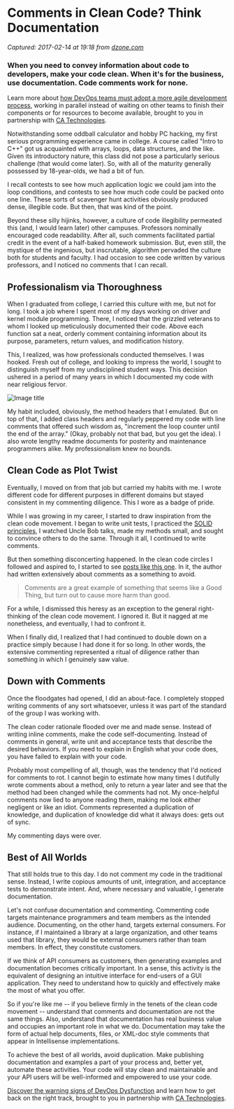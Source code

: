 # Comments in Clean Code? Think Documentation

_Captured: 2017-02-14 at 19:18 from [dzone.com](https://dzone.com/articles/comments-in-clean-code-think-documentation?edition=268944&utm_source=Daily%20Digest&utm_medium=email&utm_campaign=dd%202017-02-14)_

### When you need to convey information about code to developers, make your code clean. When it's for the business, use documentation. Code comments work for none.

Learn more about [how DevOps teams must adopt a more agile development process](https://dzone.com/go?i=148026&u=https%3A%2F%2Fwww.ca.com%2Fus%2Fcollateral%2Febook%2Fexploring-the-tools-that-make-agile-parallel-development-possible.register.html%3Fmrm%3D540542%26cid%3DNA-DSP-ABUS-ACM-000195-00001285-000000492%26aid%3D00702), working in parallel instead of waiting on other teams to finish their components or for resources to become available, brought to you in partnership with [CA Technologies](https://dzone.com/go?i=148026&u=https%3A%2F%2Fwww.ca.com%2Fus%2Fcollateral%2Febook%2Fexploring-the-tools-that-make-agile-parallel-development-possible.register.html%3Fmrm%3D540542%26cid%3DNA-DSP-ABUS-ACM-000195-00001285-000000492%26aid%3D00702).

Notwithstanding some oddball calculator and hobby PC hacking, my first serious programming experience came in college. A course called "Intro to C++" got us acquainted with arrays, loops, data structures, and the like. Given its introductory nature, this class did not pose a particularly serious challenge (that would come later). So, with all of the maturity generally possessed by 18-year-olds, we had a bit of fun.

I recall contests to see how much application logic we could jam into the loop conditions, and contests to see how much code could be packed onto one line. These sorts of scavenger hunt activities obviously produced dense, illegible code. But then, that was kind of the point.

Beyond these silly hijinks, however, a culture of code illegibility permeated this (and, I would learn later) other campuses. Professors nominally encouraged code readability. After all, such comments facilitated partial credit in the event of a half-baked homework submission. But, even still, the mystique of the ingenious, but inscrutable, algorithm pervaded the culture both for students and faculty. I had occasion to see code written by various professors, and I noticed no comments that I can recall.

## Professionalism via Thoroughness

When I graduated from college, I carried this culture with me, but not for long. I took a job where I spent most of my days working on driver and kernel module programming. There, I noticed that the grizzled veterans to whom I looked up meticulously documented their code. Above each function sat a neat, orderly comment containing information about its purpose, parameters, return values, and modification history.

This, I realized, was how professionals conducted themselves. I was hooked. Fresh out of college, and looking to impress the world, I sought to distinguish myself from my undisciplined student ways. This decision ushered in a period of many years in which I documented my code with near religious fervor.

![Image title](https://dzone.com/storage/temp/4288045-brandnewsetup.jpg)

My habit included, obviously, the method headers that I emulated. But on top of that, I added class headers and regularly peppered my code with line comments that offered such wisdom as, "increment the loop counter until the end of the array." (Okay, probably not that bad, but you get the idea). I also wrote lengthy readme documents for posterity and maintenance programmers alike. My professionalism knew no bounds.

## Clean Code as Plot Twist

Eventually, I moved on from that job but carried my habits with me. I wrote different code for different purposes in different domains but stayed consistent in my commenting diligence. This I wore as a badge of pride.

While I was growing in my career, I started to draw inspiration from the clean code movement. I began to write unit tests, I practiced the [SOLID principles](https://en.wikipedia.org/wiki/SOLID_\(object-oriented_design\)), I watched Uncle Bob talks, made my methods small, and sought to convince others to do the same. Through it all, I continued to write comments.

But then something disconcerting happened. In the clean code circles I followed and aspired to, I started to see [posts like this one](http://memeagora.blogspot.co.uk/2008/11/comments-code-smell.html). In it, the author had written extensively about comments as a something to avoid.

> Comments are a great example of something that seems like a Good Thing, but turn out to cause more harm than good. 

For a while, I dismissed this heresy as an exception to the general right-thinking of the clean code movement. I ignored it. But it nagged at me nonetheless, and eventually, I had to confront it.

When I finally did, I realized that I had continued to double down on a practice simply because I had done it for so long. In other words, the extensive commenting represented a ritual of diligence rather than something in which I genuinely saw value.

## Down with Comments

Once the floodgates had opened, I did an about-face. I completely stopped writing comments of any sort whatsoever, unless it was part of the standard of the group I was working with.

The clean coder rationale flooded over me and made sense. Instead of writing inline comments, make the code self-documenting. Instead of comments in general, write unit and acceptance tests that describe the desired behaviors. If you need to explain in English what your code does, you have failed to explain with your code.

Probably most compelling of all, though, was the tendency that I'd noticed for comments to rot. I cannot begin to estimate how many times I dutifully wrote comments about a method, only to return a year later and see that the method had been changed while the comments had not. My once-helpful comments now lied to anyone reading them, making me look either negligent or like an idiot. Comments represented a duplication of knowledge, and duplication of knowledge did what it always does: gets out of sync.

My commenting days were over.

## Best of All Worlds

That still holds true to this day. I do not comment my code in the traditional sense. Instead, I write copious amounts of unit, integration, and acceptance tests to demonstrate intent. And, where necessary and valuable, I generate documentation.

Let's not confuse documentation and commenting. Commenting code targets maintenance programmers and team members as the intended audience. Documenting, on the other hand, targets external consumers. For instance, if I maintained a library at a large organization, and other teams used that library, they would be external consumers rather than team members. In effect, they constitute customers.

If we think of API consumers as customers, then generating examples and documentation becomes critically important. In a sense, this activity is the equivalent of designing an intuitive interface for end-users of a GUI application. They need to understand how to quickly and effectively make the most of what you offer.

So if you're like me -- if you believe firmly in the tenets of the clean code movement -- understand that comments and documentation are not the same things. Also, understand that documentation has real business value and occupies an important role in what we do. Documentation may take the form of actual help documents, files, or XML-doc style comments that appear in Intellisense implementations.

To achieve the best of all worlds, avoid duplication. Make publishing documentation and examples a part of your process and, better yet, automate these activities. Your code will stay clean and maintainable and your API users will be well-informed and empowered to use your code.

[Discover the warning signs of DevOps Dysfunction](https://dzone.com/go?i=148027&u=http%3A%2F%2Ftransform.ca.com%2Fpragmatic-guide-to-devops.html%3Fmrm%3D540542%26cid%3DNA-DSP-ABUS-ACM-000195-00001286-000000493%26aid%3D00702) and learn how to get back on the right track, brought to you in partnership with [CA Technologies](https://dzone.com/go?i=148027&u=http%3A%2F%2Ftransform.ca.com%2Fpragmatic-guide-to-devops.html%3Fmrm%3D540542%26cid%3DNA-DSP-ABUS-ACM-000195-00001286-000000493%26aid%3D00702).
